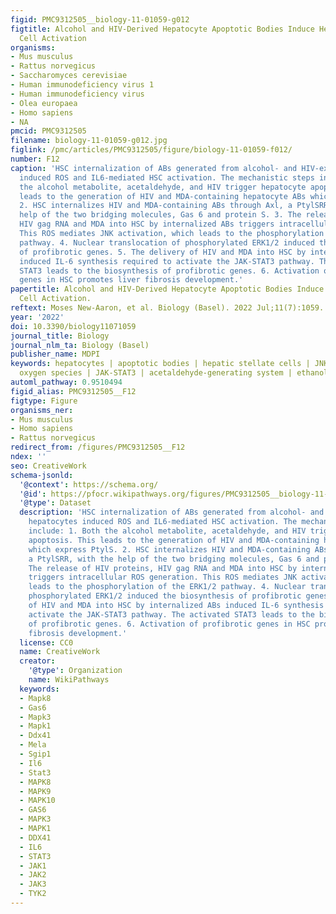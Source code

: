 ```yaml
---
figid: PMC9312505__biology-11-01059-g012
figtitle: Alcohol and HIV-Derived Hepatocyte Apoptotic Bodies Induce Hepatic Stellate
  Cell Activation
organisms:
- Mus musculus
- Rattus norvegicus
- Saccharomyces cerevisiae
- Human immunodeficiency virus 1
- Human immunodeficiency virus
- Olea europaea
- Homo sapiens
- NA
pmcid: PMC9312505
filename: biology-11-01059-g012.jpg
figlink: /pmc/articles/PMC9312505/figure/biology-11-01059-f012/
number: F12
caption: 'HSC internalization of ABs generated from alcohol- and HIV-exposed hepatocytes
  induced ROS and IL6-mediated HSC activation. The mechanistic steps include: 1. Both
  the alcohol metabolite, acetaldehyde, and HIV trigger hepatocyte apoptosis. This
  leads to the generation of HIV and MDA-containing hepatocyte ABs which express PtylS.
  2. HSC internalizes HIV and MDA-containing ABs through Axl, a PtylSRR, with the
  help of the two bridging molecules, Gas 6 and protein S. 3. The release of HIV proteins,
  HIV gag RNA and MDA into HSC by internalized ABs triggers intracellular ROS generation.
  This ROS mediates JNK activation, which leads to the phosphorylation of the ERK1/2
  pathway. 4. Nuclear translocation of phosphorylated ERK1/2 induced the biosynthesis
  of profibrotic genes. 5. The delivery of HIV and MDA into HSC by internalized ABs
  induced IL-6 synthesis required to activate the JAK-STAT3 pathway. The activated
  STAT3 leads to the biosynthesis of profibrotic genes. 6. Activation of profibrotic
  genes in HSC promotes liver fibrosis development.'
papertitle: Alcohol and HIV-Derived Hepatocyte Apoptotic Bodies Induce Hepatic Stellate
  Cell Activation.
reftext: Moses New-Aaron, et al. Biology (Basel). 2022 Jul;11(7):1059.
year: '2022'
doi: 10.3390/biology11071059
journal_title: Biology
journal_nlm_ta: Biology (Basel)
publisher_name: MDPI
keywords: hepatocytes | apoptotic bodies | hepatic stellate cells | JNK-ERK1/2 | reactive
  oxygen species | JAK-STAT3 | acetaldehyde-generating system | ethanol
automl_pathway: 0.9510494
figid_alias: PMC9312505__F12
figtype: Figure
organisms_ner:
- Mus musculus
- Homo sapiens
- Rattus norvegicus
redirect_from: /figures/PMC9312505__F12
ndex: ''
seo: CreativeWork
schema-jsonld:
  '@context': https://schema.org/
  '@id': https://pfocr.wikipathways.org/figures/PMC9312505__biology-11-01059-g012.html
  '@type': Dataset
  description: 'HSC internalization of ABs generated from alcohol- and HIV-exposed
    hepatocytes induced ROS and IL6-mediated HSC activation. The mechanistic steps
    include: 1. Both the alcohol metabolite, acetaldehyde, and HIV trigger hepatocyte
    apoptosis. This leads to the generation of HIV and MDA-containing hepatocyte ABs
    which express PtylS. 2. HSC internalizes HIV and MDA-containing ABs through Axl,
    a PtylSRR, with the help of the two bridging molecules, Gas 6 and protein S. 3.
    The release of HIV proteins, HIV gag RNA and MDA into HSC by internalized ABs
    triggers intracellular ROS generation. This ROS mediates JNK activation, which
    leads to the phosphorylation of the ERK1/2 pathway. 4. Nuclear translocation of
    phosphorylated ERK1/2 induced the biosynthesis of profibrotic genes. 5. The delivery
    of HIV and MDA into HSC by internalized ABs induced IL-6 synthesis required to
    activate the JAK-STAT3 pathway. The activated STAT3 leads to the biosynthesis
    of profibrotic genes. 6. Activation of profibrotic genes in HSC promotes liver
    fibrosis development.'
  license: CC0
  name: CreativeWork
  creator:
    '@type': Organization
    name: WikiPathways
  keywords:
  - Mapk8
  - Gas6
  - Mapk3
  - Mapk1
  - Ddx41
  - Mela
  - Sgip1
  - Il6
  - Stat3
  - MAPK8
  - MAPK9
  - MAPK10
  - GAS6
  - MAPK3
  - MAPK1
  - DDX41
  - IL6
  - STAT3
  - JAK1
  - JAK2
  - JAK3
  - TYK2
---
```

